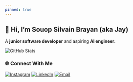 ```yaml
---
pinned: true
---
```


## 👋 Hi, I’m Souop Silvain Brayan (aka Jay)

A **junior software developer** and aspiring **AI engineer**.

![GitHub Stats](https://github-readme-stats.vercel.app/api?username=brayanj4y&theme=flag-india&hide_border=false&include_all_commits=false&count_private=false) 

### 🌐 Connect With Me

[![Instagram](https://img.shields.io/badge/Instagram-%23E4405F.svg?logo=Instagram&logoColor=white)](https://instagram.com/brayanj4y)
[![LinkedIn](https://img.shields.io/badge/LinkedIn-%230077B5.svg?logo=linkedin&logoColor=white)](https://linkedin.com/in/brayan-j4y)
[![Email](https://img.shields.io/badge/Email-D14836?logo=gmail&logoColor=white)](mailto:souopsilvain@hotmail.com)
